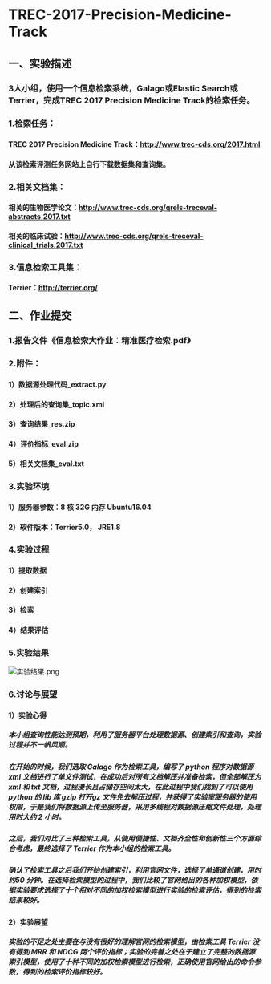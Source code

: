 # TREC-2017-Precision-Medicine-Track
## 一、实验描述
### 3人小组，使用一个信息检索系统，Galago或Elastic Search或Terrier，完成TREC 2017 Precision Medicine Track的检索任务。
### 1.检索任务：
#### TREC 2017 Precision Medicine Track：http://www.trec-cds.org/2017.html
#### 从该检索评测任务网站上自行下载数据集和查询集。
### 2.相关文档集：
#### 相关的生物医学论文：http://www.trec-cds.org/qrels-treceval-abstracts.2017.txt
#### 相关的临床试验：http://www.trec-cds.org/qrels-treceval-clinical_trials.2017.txt
### 3.信息检索工具集：
#### Terrier：http://terrier.org/

## 二、作业提交
### 1.报告文件《信息检索大作业：精准医疗检索.pdf》
### 2.附件：
#### 1）数据源处理代码_extract.py
#### 2）处理后的查询集_topic.xml
#### 3）查询结果_res.zip
#### 4）评价指标_eval.zip
#### 5）相关文档集_eval.txt
### 3.实验环境
#### 1）服务器参数：8 核 32G 内存 Ubuntu16.04
#### 2）软件版本：Terrier5.0， JRE1.8
### 4.实验过程
#### 1）提取数据
#### 2）创建索引
#### 3）检索
#### 4）结果评估
### 5.实验结果
![实验结果.png](https://github.com/xhlgogo/TREC-2017-Precision-Medicine-Track/blob/master/addtion/%E5%AE%9E%E9%AA%8C%E7%BB%93%E6%9E%9C.PNG)
### 6.讨论与展望
#### 1）实验心得
##### 本小组查询性能达到预期，利用了服务器平台处理数据源、创建索引和查询，实验过程并不一帆风顺。
##### 在开始的时候，我们选取 Galago 作为检索工具，编写了 python 程序对数据源 xml 文档进行了单文件测试，在成功后对所有文档解压并准备检索，但全部解压为 xml 和 txt 文档，过程漫长且占储存空间太大，在此过程中我们找到了可以使用 python 的 lib 库 gzip 打开gz 文件免去解压过程，并获得了实验室服务器的使用权限，于是我们将数据源上传至服务器，采用多线程对数据源压缩文件处理，处理用时大约 2 小时。
##### 之后，我们对比了三种检索工具，从使用便捷性、文档齐全性和创新性三个方面综合考虑，最终选择了 Terrier 作为本小组的检索工具。
##### 确认了检索工具之后我们开始创建索引，利用官网文件，选择了单通道创建，用时约50 分钟。在选择检索模型的过程中，我们比较了官网给出的各种加权模型，依据实验要求选择了十个相对不同的加权检索模型进行实验的检索评估，得到的检索结果较好。
#### 2）实验展望
##### 实验的不足之处主要在与没有很好的理解官网的检索模型，由检索工具 Terrier 没有得到 MRR 和 NDCG 两个评价指标；实验的完善之处在于建立了完整的数据源索引模型，使用了十种不同的加权检索模型进行检索，正确使用官网给出的命令参数，得到的检索评价指标较好。

